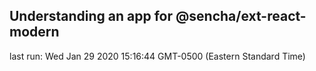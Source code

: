 ## Understanding an app for @sencha/ext-react-modern

last run: Wed Jan 29 2020 15:16:44 GMT-0500 (Eastern Standard Time)

